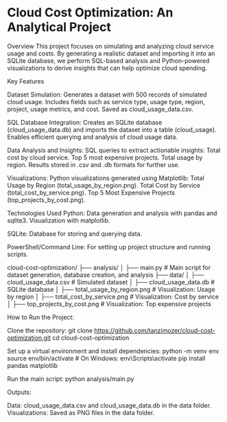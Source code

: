 ﻿# Cloud Cost Optimization: An Analytical Project
Overview
This project focuses on simulating and analyzing cloud service usage and costs. By generating a realistic dataset and importing it into an SQLite database, we perform SQL-based analysis and Python-powered visualizations to derive insights that can help optimize cloud spending.

Key Features

Dataset Simulation:
Generates a dataset with 500 records of simulated cloud usage.
Includes fields such as service type, usage type, region, project, usage metrics, and cost.
Saved as cloud_usage_data.csv.

SQL Database Integration:
Creates an SQLite database (cloud_usage_data.db) and imports the dataset into a table (cloud_usage).
Enables efficient querying and analysis of cloud usage data.

Data Analysis and Insights:
SQL queries to extract actionable insights:
Total cost by cloud service.
Top 5 most expensive projects.
Total usage by region.
Results stored in .csv and .db formats for further use.

Visualizations:
Python visualizations generated using Matplotlib:
Total Usage by Region (total_usage_by_region.png).
Total Cost by Service (total_cost_by_service.png).
Top 5 Most Expensive Projects (top_projects_by_cost.png).

Technologies Used
Python:
Data generation and analysis with pandas and sqlite3.
Visualization with matplotlib.

SQLite:
Database for storing and querying data.

PowerShell/Command Line:
For setting up project structure and running scripts.


cloud-cost-optimization/
├── analysis/
│   ├── main.py                # Main script for dataset generation, database creation, and analysis
├── data/
│   ├── cloud_usage_data.csv   # Simulated dataset
│   ├── cloud_usage_data.db    # SQLite database
│   ├── total_usage_by_region.png        # Visualization: Usage by region
│   ├── total_cost_by_service.png        # Visualization: Cost by service
│   ├── top_projects_by_cost.png         # Visualization: Top expensive projects


How to Run the Project:

Clone the repository:
git clone https://github.com/tanzimozer/cloud-cost-optimization.git
cd cloud-cost-optimization

Set up a virtual environment and install dependencies: 
python -m venv env
source env/bin/activate   # On Windows: env\Scripts\activate
pip install pandas matplotlib

Run the main script:
python analysis/main.py


Outputs:

Data: cloud_usage_data.csv and cloud_usage_data.db in the data folder.
Visualizations: Saved as PNG files in the data folder.
